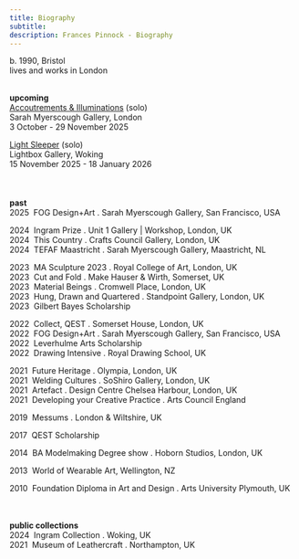 ```yaml
---
title: Biography
subtitle: 
description: Frances Pinnock - Biography
---  
```

b. 1990, Bristol  
lives and works in London  
<br />    

**upcoming**  
[Accoutrements & Illuminations](https://www.sarahmyerscough.com/exhibitions/70-frances-pinnock-solo-show-gallery-solo-show-2025/) (solo)  
Sarah Myerscough Gallery, London  
3 October - 29 November 2025

[Light Sleeper](https://www.thelightbox.org.uk/whats-on/frances-pinnock-light-sleeper) (solo)  
Lightbox Gallery, Woking  
15 November 2025 - 18 January 2026  
<br /> 
<br />  
**past**  
2025&nbsp;&nbsp;FOG Design+Art . Sarah Myerscough Gallery, San Francisco, USA  

2024&nbsp;&nbsp;Ingram Prize . Unit 1 Gallery | Workshop, London, UK  
2024&nbsp;&nbsp;This Country . Crafts Council Gallery, London, UK  
2024&nbsp;&nbsp;TEFAF Maastricht . Sarah Myerscough Gallery, Maastricht, NL  

2023&nbsp;&nbsp;MA Sculpture 2023 . Royal College of Art, London, UK  
2023&nbsp;&nbsp;Cut and Fold . Make Hauser & Wirth, Somerset, UK  
2023&nbsp;&nbsp;Material Beings . Cromwell Place, London, UK  
2023&nbsp;&nbsp;Hung, Drawn and Quartered . Standpoint Gallery, London, UK  
2023&nbsp;&nbsp;Gilbert Bayes Scholarship  

2022&nbsp;&nbsp;Collect, QEST . Somerset House, London, UK  
2022&nbsp;&nbsp;FOG Design+Art . Sarah Myerscough Gallery, San Francisco, USA  
2022&nbsp;&nbsp;Leverhulme Arts Scholarship  
2022&nbsp;&nbsp;Drawing Intensive .  Royal Drawing School, UK  

2021&nbsp;&nbsp;Future Heritage . Olympia, London, UK  
2021&nbsp;&nbsp;Welding Cultures . SoShiro Gallery, London, UK  
2021&nbsp;&nbsp;Artefact . Design Centre Chelsea Harbour, London, UK  
2021&nbsp;&nbsp;Developing your Creative Practice . Arts Council England  

2019&nbsp;&nbsp;Messums . London & Wiltshire, UK  

2017&nbsp;&nbsp;QEST Scholarship  

2014&nbsp;&nbsp;BA Modelmaking Degree show . Hoborn Studios, London, UK  

2013&nbsp;&nbsp;World of Wearable Art, Wellington, NZ  

2010&nbsp;&nbsp;Foundation Diploma in Art and Design . Arts University Plymouth, UK
<br />  
<br />

**public collections**  
2024&nbsp;&nbsp;Ingram Collection . Woking, UK  
2021&nbsp;&nbsp;Museum of Leathercraft . Northampton, UK  
<br />



 









  










 



  










 











